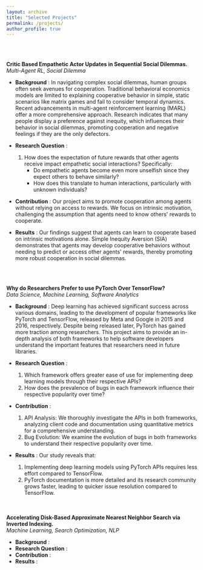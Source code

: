 ```yaml
---
layout: archive
title: "Selected Projects"
permalink: /projects/
author_profile: true
---
```

<br><br>

**Critic Based Empathetic Actor Updates in Sequential Social Dilemmas.**<br>
*Multi-Agent RL, Social Dilemma*<br>
* **Background** : In navigating complex social dilemmas, human groups often seek avenues for cooperation. Traditional behavioral economics models are limited to explaining cooperative behavior in simple, static scenarios like matrix games and fail to consider temporal dynamics. Recent advancements in multi-agent reinforcement learning (MARL) offer a more comprehensive approach. Research indicates that many people display a preference against inequity, which influences their behavior in social dilemmas, promoting cooperation and negative feelings if they are the only defectors.<br>

* **Research Question** : 
    1. How does the expectation of future rewards that other agents receive impact empathetic social interactions? Specifically:<br>
        * Do empathetic agents become even more unselfish since they expect others to behave similarly? <br>
        * How does this translate to human interactions, particularly with unknown individuals?<br>

* **Contribution** : 
    Our project aims to promote cooperation among agents without relying on access to rewards. We focus on intrinsic motivation, challenging the assumption that agents need to know others' rewards to cooperate.<br>


* **Results** : 
Our findings suggest that agents can learn to cooperate based on intrinsic motivations alone. Simple Inequity Aversion (SIA) demonstrates that agents may develop cooperative behaviors without needing to predict or access other agents' rewards, thereby promoting more robust cooperation in social dilemmas.

<br><br>

**Why do Researchers Prefer to use PyTorch Over TensorFlow?**<br>
*Data Science, Machine Learning, Software Analytics*<br>
* **Background** : Deep learning has achieved significant success across various domains, leading to the development of popular frameworks like PyTorch and TensorFlow, released by Meta and Google in 2015 and 2016, respectively. Despite being released later, PyTorch has gained more traction among researchers. This project aims to provide an in-depth analysis of both frameworks to help software developers understand the important features that researchers need in future libraries. <br>
* **Research Question** :
    1. Which framework offers greater ease of use for implementing deep learning models through their respective APIs?<br>
    2. How does the prevalence of bugs in each framework influence their respective popularity over time? <br>
* **Contribution** : 
    1. API Analysis: We thoroughly investigate the APIs in both frameworks, analyzing client code and documentation using quantitative metrics for a comprehensive understanding.<br>
    2. Bug Evolution: We examine the evolution of bugs in both frameworks to understand their respective popularity over time. <br>

* **Results** : 
    Our study reveals that: <br>
    1. Implementing deep learning models using PyTorch APIs requires less effort compared to TensorFlow. <br>
    2. PyTorch documentation is more detailed and its research community grows faster, leading to quicker issue resolution compared to TensorFlow. <br>
<br><br>

**Accelerating Disk-Based Approximate Nearest Neighbor Search via Inverted Indexing.**<br>
*Machine Learning, Search Optimization, NLP*
* **Background** : 
* **Research Question** : 
* **Contribution** : 
* **Results** : 
<br><br>


